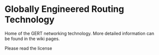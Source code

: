 # Globally Engineered Routing Technology
Home of the GERT networking technology. More detailed information can be found in the wiki pages.

Please read the license
